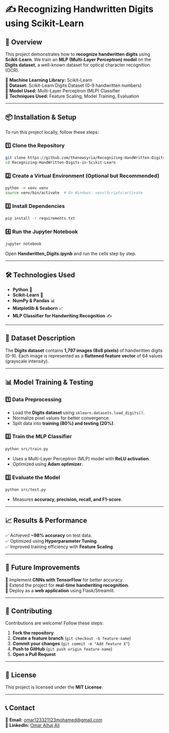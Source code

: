 
# ✍️ Recognizing Handwritten Digits using Scikit-Learn  


## **📖 Overview**  
This project demonstrates how to **recognize handwritten digits** using **Scikit-Learn**. We train an **MLP (Multi-Layer Perceptron) model** on the **Digits dataset**, a well-known dataset for optical character recognition (OCR).  

🔹 **Machine Learning Library:** Scikit-Learn  
🔹 **Dataset:** Scikit-Learn Digits Dataset (0-9 handwritten numbers)  
🔹 **Model Used:** Multi-Layer Perceptron (MLP) Classifier  
🔹 **Techniques Used:** Feature Scaling, Model Training, Evaluation  

---


## **📦 Installation & Setup**  
To run this project locally, follow these steps:  

### **1️⃣ Clone the Repository**  
```bash
git clone https://github.com/thenewsyria/Recognizing-HandWritten-Digits-in-Scikit-Learn.git
cd Recognizing-HandWritten-Digits-in-Scikit-Learn
```

### **2️⃣ Create a Virtual Environment (Optional but Recommended)**  
```bash
python -m venv venv  
source venv/bin/activate  # On Windows: venv\Scripts\activate  
```

### **3️⃣ Install Dependencies**  
```bash
pip install -r requirements.txt
```

### **4️⃣ Run the Jupyter Notebook**  
```bash
jupyter notebook
```
Open **Handwritten_Digits.ipynb** and run the cells step by step.

---

## **🛠️ Technologies Used**  
- **Python** 🐍  
- **Scikit-Learn** 🤖  
- **NumPy & Pandas** 📊  
- **Matplotlib & Seaborn** 📈  
- **MLP Classifier for Handwriting Recognition** ✍️  

---

## **🔢 Dataset Description**  
The **Digits dataset** contains **1,797 images (8x8 pixels)** of handwritten digits (0-9). Each image is represented as a **flattened feature vector** of 64 values (grayscale intensity).  

---

## **📊 Model Training & Testing**  
### **1️⃣ Data Preprocessing**  
- Load the **Digits dataset** using `sklearn.datasets.load_digits()`.  
- Normalize pixel values for better convergence.  
- Split data into **training (80%) and testing (20%)**.  

### **2️⃣ Train the MLP Classifier**  
```bash
python src/train.py
```
- Uses a Multi-Layer Perceptron (MLP) model with **ReLU activation**.  
- Optimized using **Adam optimizer**.  

### **3️⃣ Evaluate the Model**  
```bash
python src/test.py
```
- Measures **accuracy, precision, recall, and F1-score**.  

---

## **📈 Results & Performance**  
✅ Achieved **~98% accuracy** on test data.  
✅ Optimized using **Hyperparameter Tuning**.  
✅ Improved training efficiency with **Feature Scaling**.  

---


## **📌 Future Improvements**  
🔹 Implement **CNNs with TensorFlow** for better accuracy.  
🔹 Extend the project for **real-time handwriting recognition**.  
🔹 Deploy as a **web application** using Flask/Streamlit.  

---

## **🤝 Contributing**  
Contributions are welcome! Follow these steps:  
1. **Fork the repository**  
2. **Create a feature branch** (`git checkout -b feature-name`)  
3. **Commit your changes** (`git commit -m "Add feature X"`)  
4. **Push to GitHub** (`git push origin feature-name`)  
5. **Open a Pull Request**  

---

## **📄 License**  
This project is licensed under the **MIT License**.  

---

## **📞 Contact**  
📧 **Email:** omar123321123mohamed@gmail.com  
🔗 **LinkedIn:** [Omar Alhaj Ali](https://www.linkedin.com/in/omar-alhaj-ali-3a76aa254/)  
```
